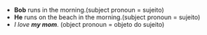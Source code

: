 - **Bob** runs in the morning.(subject pronoun = sujeito)
- **He** runs on the beach in the morning.(subject pronoun = sujeito)
- _I love **my mom**_. (object pronoun = objeto do sujeito)